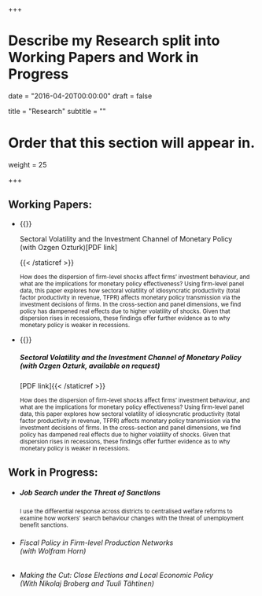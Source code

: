 +++
# Describe my Research split into Working Papers and Work in Progress

date = "2016-04-20T00:00:00"
draft = false

title = "Research"
subtitle = ""

# Order that this section will appear in.
weight = 25

+++

<h2>Working Papers:</h2>
<ul> 
<li> {{<staticref "uploads/volatility_nov2021.pdf" "newtab" >}}<p> Sectoral Volatility and the Investment Channel of Monetary Policy <br>
  (with Ozgen Ozturk)[PDF link]</p>{{< /staticref >}}
<p><small>How does the dispersion of firm-level shocks affect firms’ investment behaviour, and what are the
implications for monetary policy effectiveness? Using firm-level panel data, this paper explores how
sectoral volatility of idiosyncratic productivity (total factor productivity in revenue, TFPR) affects monetary
policy transmission via the investment decisions of firms. In the cross-section and panel dimensions,
we find policy has dampened real effects due to higher volatility of shocks. Given that dispersion
rises in recessions, these findings offer further evidence as to why monetary policy is weaker in recessions.</small></p></li></ul>

<ul> 
<li> {{<staticref "uploads/volatility_nov2021.pdf" "newtab" >}}<h5><p> Sectoral Volatility and the Investment Channel of Monetary Policy <br>
  (with Ozgen Ozturk, available on request)</h5>[PDF link]{{< /staticref >}}</p>
<p><small>How does the dispersion of firm-level shocks affect firms’ investment behaviour, and what are the
implications for monetary policy effectiveness? Using firm-level panel data, this paper explores how
sectoral volatility of idiosyncratic productivity (total factor productivity in revenue, TFPR) affects monetary
policy transmission via the investment decisions of firms. In the cross-section and panel dimensions,
we find policy has dampened real effects due to higher volatility of shocks. Given that dispersion
rises in recessions, these findings offer further evidence as to why monetary policy is weaker in recessions.</small></p></li></ul>

<h2>Work in Progress:</h2>

<ul> 
<li>
<h5> Job Search under the Threat of Sanctions</h5> 
<p><small>I use the differential response across districts to centralised welfare reforms to examine how workers' search behaviour changes with the threat of unemployment benefit sanctions.</small></p></li></ul>

<ul> 
<li><p><h6>Fiscal Policy in Firm-level Production Networks<br>(with Wolfram Horn)</h6></p></li></ul>

<ul> 
<li><p><h6> Making the Cut: Close Elections and Local Economic Policy <br>
(With Nikolaj Broberg and Tuuli Tähtinen)</h6></p></li></ul>

